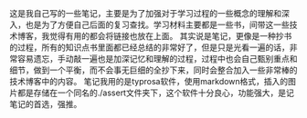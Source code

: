 这是我自己写的一些笔记，主要是为了加强对于学习过程的一些概念的理解和深入，也是为了方便自己后面的复习查找。学习材料主要都是一些书，间带这一些技术博客，我觉得有用的都会将链接也放在上面。
其实说是笔记，更像是一种抄书的过程，所有的知识点书里面都已经总结的非常好了，但是只是光看一遍的话，非常容易遗忘，手动敲一遍也是加深记忆和理解的过程，过程中也会自己甄别重点和细节，做到一个平衡，而不会事无巨细的全抄下来，同时会整合加入一些非常棒的技术博客中的内容。
笔记我用的是typrosa软件，使用markdown格式，插入的图片都是存储在一个同名的./assert文件夹下，这个软件十分良心，功能强大，是记笔记的首选，强推。
